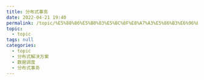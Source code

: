 ```yaml
---
title: 分布式事务
date: 2022-04-21 19:40
permalink: /topic/%E5%88%86%E5%B8%83%E5%BC%8F%E8%A7%A3%E5%86%B3%E6%96%B9%E6%A1%88/%E6%95%B0%E6%8D%AE%E8%B0%83%E5%BA%A6/%E5%88%86%E5%B8%83%E5%BC%8F%E4%BA%8B%E5%8A%A1
topic: 
  - topic
tags: null
categories: 
  - topic
  - 分布式解决方案
  - 数据调度
  - 分布式事务
---
```

　　‍
